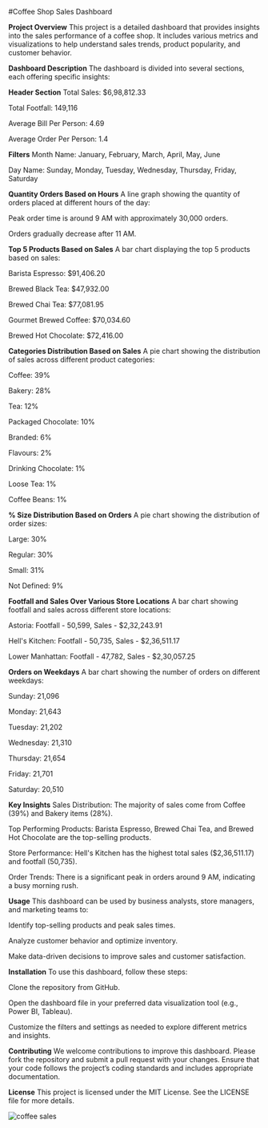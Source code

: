 #Coffee Shop Sales Dashboard

**Project Overview**
This project is a detailed dashboard that provides insights into the sales performance of a coffee shop. It includes various metrics and visualizations to help understand sales trends, product popularity, and customer behavior.

**Dashboard Description**
The dashboard is divided into several sections, each offering specific insights:

**Header Section**
Total Sales: $6,98,812.33

Total Footfall: 149,116

Average Bill Per Person: 4.69

Average Order Per Person: 1.4

**Filters**
Month Name: January, February, March, April, May, June

Day Name: Sunday, Monday, Tuesday, Wednesday, Thursday, Friday, Saturday

**Quantity Orders Based on Hours**
A line graph showing the quantity of orders placed at different hours of the day:

Peak order time is around 9 AM with approximately 30,000 orders.

Orders gradually decrease after 11 AM.

**Top 5 Products Based on Sales**
A bar chart displaying the top 5 products based on sales:

Barista Espresso: $91,406.20

Brewed Black Tea: $47,932.00

Brewed Chai Tea: $77,081.95

Gourmet Brewed Coffee: $70,034.60

Brewed Hot Chocolate: $72,416.00

**Categories Distribution Based on Sales**
A pie chart showing the distribution of sales across different product categories:

Coffee: 39%

Bakery: 28%

Tea: 12%

Packaged Chocolate: 10%

Branded: 6%

Flavours: 2%

Drinking Chocolate: 1%

Loose Tea: 1%

Coffee Beans: 1%

**% Size Distribution Based on Orders**
A pie chart showing the distribution of order sizes:

Large: 30%

Regular: 30%

Small: 31%

Not Defined: 9%

**Footfall and Sales Over Various Store Locations**
A bar chart showing footfall and sales across different store locations:

Astoria: Footfall - 50,599, Sales - $2,32,243.91

Hell's Kitchen: Footfall - 50,735, Sales - $2,36,511.17

Lower Manhattan: Footfall - 47,782, Sales - $2,30,057.25

**Orders on Weekdays**
A bar chart showing the number of orders on different weekdays:

Sunday: 21,096

Monday: 21,643

Tuesday: 21,202

Wednesday: 21,310

Thursday: 21,654

Friday: 21,701

Saturday: 20,510

**Key Insights**
Sales Distribution: The majority of sales come from Coffee (39%) and Bakery items (28%).

Top Performing Products: Barista Espresso, Brewed Chai Tea, and Brewed Hot Chocolate are the top-selling products.

Store Performance: Hell's Kitchen has the highest total sales ($2,36,511.17) and footfall (50,735).

Order Trends: There is a significant peak in orders around 9 AM, indicating a busy morning rush.

**Usage**
This dashboard can be used by business analysts, store managers, and marketing teams to:

Identify top-selling products and peak sales times.

Analyze customer behavior and optimize inventory.

Make data-driven decisions to improve sales and customer satisfaction.

**Installation**
To use this dashboard, follow these steps:

Clone the repository from GitHub.

Open the dashboard file in your preferred data visualization tool (e.g., Power BI, Tableau).

Customize the filters and settings as needed to explore different metrics and insights.

**Contributing**
We welcome contributions to improve this dashboard. Please fork the repository and submit a pull request with your changes. Ensure that your code follows the project’s coding standards and includes appropriate documentation.

**License**
This project is licensed under the MIT License. See the LICENSE file for more details.

![coffee sales ](https://github.com/user-attachments/assets/bc14acd4-537b-4977-ad7c-f0682865ca07)

